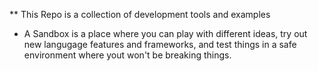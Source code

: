 ** This Repo is a collection of development tools and examples


* A Sandbox is a place where you can play with different ideas, try out new langugage features and frameworks, and test things in a safe environment where yout won't be breaking things.

